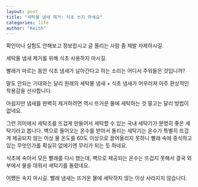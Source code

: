 ```yaml
---
layout: post
title: "세탁물 냄새 제거: 식초 쓰지 마세요"
categories: life
author: "Keith"
---
```


확인이나 실험도 안해보고 정보랍시고 글 올리는 사람 좀 제발 자제하시길.

세탁물 냄새 제거를 위해 식초 사용하지 마시길. 

빨래가 마르는 동안 식초 냄새가 날아간다고 하는 소리는 어디서 주워들은 것입니까?

말도 안되는 기대와는 달리 원래의 세탁물 냄새 + 식초 냄새가 어우러져 아주 환상적인 착용감을 선사합니다. 

아쉽지만 냄새를 완벽히 제거하려면 역시 뜨거운 물에 세탁하는 것 말고는 달리 방법이 없네요.

그런 의미에서 세탁조를 뜨겁게 만들어서 세탁할 수 있는 국내 세탁기가 분명히 좋은 세탁기라고 봅니다. 벽으로 들어오는 온수를 받아서 돌리는 세탁기는 온수가 특별히 뜨겁게 제공되지 않는 이상 물 온도를 60도 이상으로 끌어올리지 못하니 빨래 속에 증식하고 있는 무엇인가를 확실히 없에기엔 무리가 되는 듯 하네요.

식초에 속아서 모든 빨래를 다시 했는데, 벽으로 제공되는 온수는 뜨겁지 못해서 결국 외부에서 물을 데워서 세탁기를 돌렸네요. 

어쨌든 속지 마시길. 빨래 냄새는 뜨거운 물에 세탁하지 않는 이상 사라지지 않습니다.

